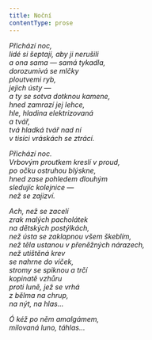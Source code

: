 ```yaml
---
title: Noční
contentType: prose
---
```


<section>

_Přichází noc,  
lidé si šeptají, aby ji nerušili  
a ona sama — samá tykadla,  
dorozumívá se mlčky  
ploutvemi ryb,  
jejich ústy —  
a ty se sotva dotknou kamene,  
hned zamrazí jej lehce,  
hle, hladina elektrizovaná  
a tvář,  
tvá hladká tvář nad ní  
v tisíci vráskách se ztrácí._

</section>

<section>

_Přichází noc.  
Vrbovým proutkem kreslí v proud,  
po očku ostruhou blýskne,  
hned zase pohledem dlouhým  
sledujíc kolejnice —  
než se zajizví._

</section>

<section>

_Ach, než se zacelí  
zrak malých pacholátek  
na dětských postýlkách,  
než ústa se zaklapnou všem škeblím,  
než těla ustanou v přeněžných nárazech,  
než utištěná krev  
se nahrne do víček,  
stromy se spiknou a trčí  
kopinatě vzhůru  
proti luně, jež se vrhá  
z bělma na chrup,  
na nýt, na hlas…_

</section>

<section>

_Ó kéž po něm amalgámem,  
milovaná luno, táhlas…_

</section>
